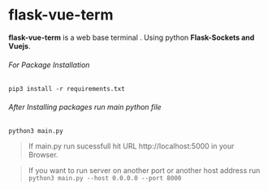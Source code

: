# flask-vue-term
**flask-vue-term** is a web base terminal . Using python **Flask-Sockets and Vuejs**.

###### For Package Installation 
` pip3 install -r requirements.txt `

###### After Installing packages run main python file
` python3 main.py `

> If main.py run sucessfull hit URL http://localhost:5000 in your Browser.

> If you want to run server on another port or another host address run ``` python3 main.py --host 0.0.0.0 --port 8000 ```
